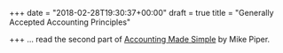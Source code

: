 +++
date = "2018-02-28T19:30:37+00:00"
draft = true
title = "Generally Accepted Accounting Principles"

+++
... read the second part of [Accounting Made Simple](https://www.amazon.ca/Accounting-Made-Simple-Explained-Pages/dp/0981454224) by Mike Piper.